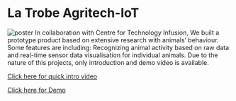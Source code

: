 # La Trobe Agritech-IoT
![poster](https://github.com/[devbyalicia]/[agritech-IoT]/blob/[main]/agritech_post.jpg?raw=true)
In collaboration with Centre for Technology Infusion, We built a prototype product based on extensive research with animals’ behaviour. Some features are including: Recognizing animal activity based on raw data and real-time sensor data visualisation for individual animals. Due to the nature of this projects, only introduction and demo video is available. 

[Click here for quick intro video](https://res.cloudinary.com/hbcfhna19/video/upload/v1619241729/AgriTech_IoT_azobzu.mp4)

[Click here for Demo](https://res.cloudinary.com/hbcfhna19/video/upload/v1619245517/projectdemo_od9gtv.mp4)
